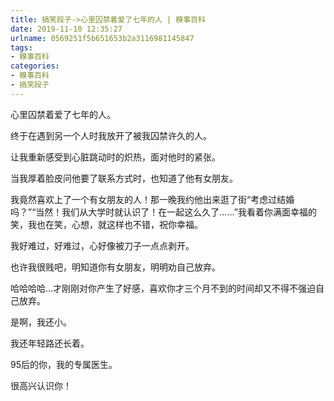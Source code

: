```yaml
---
title: 搞笑段子->心里囚禁着爱了七年的人 | 糗事百科
date: 2019-11-10 12:35:27
urlname: 0569251f5b651653b2a3116981145847
tags: 
- 糗事百科
categories:
- 糗事百科
- 搞笑段子
---
```

心里囚禁着爱了七年的人。

终于在遇到另一个人时我放开了被我囚禁许久的人。

让我重新感受到心脏跳动时的炽热，面对他时的紧张。

当我厚着脸皮问他要了联系方式时，也知道了他有女朋友。

我竟然喜欢上了一个有女朋友的人！那一晚我约他出来逛了街“考虑过结婚吗？”“当然！我们从大学时就认识了！在一起这么久了……”我看着你满面幸福的笑，我也在笑，心想，就这样也不错，祝你幸福。

我好难过，好难过，心好像被刀子一点点剥开。

也许我很贱吧，明知道你有女朋友，明明劝自己放弃。

哈哈哈哈…才刚刚对你产生了好感，喜欢你才三个月不到的时间却又不得不强迫自己放弃。

是啊，我还小。

我还年轻路还长着。

95后的你，我的专属医生。

很高兴认识你！


